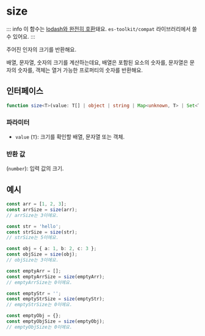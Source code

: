 # size

::: info
이 함수는 [lodash와 완전히 호환](../../../compatibility.md)돼요. `es-toolkit/compat` 라이브러리에서 쓸 수 있어요.
:::

주어진 인자의 크기를 반환해요. 

배열, 문자열, 숫자의 크기를 계산하는데요, 배열은 포함된 요소의 숫자를, 문자열은 문자의 숫자를, 객체는 열거 가능한 프로퍼티의 숫자를 반환해요.


## 인터페이스

```typescript
function size<T>(value: T[] | object | string | Map<unknown, T> | Set<T> | null | undefined): number;
```

### 파라미터

- `value` (`T`): 크기를 확인할 배열, 문자열 또는 객체.

### 반환 값

(`number`): 입력 값의 크기.

## 예시

```typescript
const arr = [1, 2, 3];
const arrSize = size(arr);
// arrSize는 3이에요.

const str = 'hello';
const strSize = size(str);
// strSize는 5이에요.

const obj = { a: 1, b: 2, c: 3 };
const objSize = size(obj);
// objSize는 3이에요.

const emptyArr = [];
const emptyArrSize = size(emptyArr);
// emptyArrSize는 0이에요.

const emptyStr = '';
const emptyStrSize = size(emptyStr);
// emptyStrSize는 0이에요.

const emptyObj = {};
const emptyObjSize = size(emptyObj);
// emptyObjSize는 0이에요.
```
